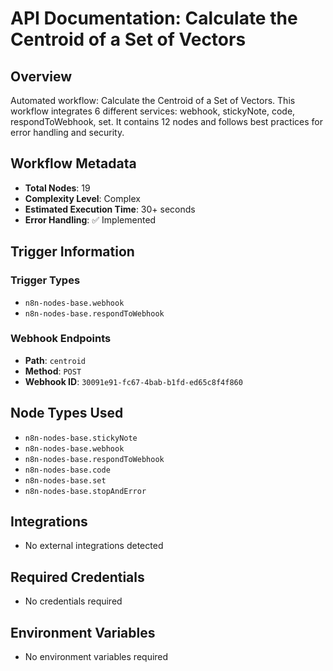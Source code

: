 # API Documentation: Calculate the Centroid of a Set of Vectors

## Overview
Automated workflow: Calculate the Centroid of a Set of Vectors. This workflow integrates 6 different services: webhook, stickyNote, code, respondToWebhook, set. It contains 12 nodes and follows best practices for error handling and security.

## Workflow Metadata
- **Total Nodes**: 19
- **Complexity Level**: Complex
- **Estimated Execution Time**: 30+ seconds
- **Error Handling**: ✅ Implemented

## Trigger Information
### Trigger Types
- `n8n-nodes-base.webhook`
- `n8n-nodes-base.respondToWebhook`

### Webhook Endpoints
- **Path**: `centroid`
- **Method**: `POST`
- **Webhook ID**: `30091e91-fc67-4bab-b1fd-ed65c8f4f860`


## Node Types Used
- `n8n-nodes-base.stickyNote`
- `n8n-nodes-base.webhook`
- `n8n-nodes-base.respondToWebhook`
- `n8n-nodes-base.code`
- `n8n-nodes-base.set`
- `n8n-nodes-base.stopAndError`

## Integrations
- No external integrations detected

## Required Credentials
- No credentials required

## Environment Variables
- No environment variables required

